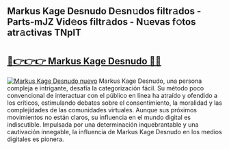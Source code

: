 ## Markus Kage Desnudo D𝚎sn𝚞dos filtr𝚊dos - Parts-mJZ Vid𝚎os filtr𝚊dos - N𝚞evas f𝚘tos atr𝚊ctivas TNplT

# <h2><a href="http://mbaypa.tromn.icu/?c=Markus+Kage+Desnudo">🔗👉👉👉 Markus Kage Desnudo 🔗🔗</a></h2>

[![Markus Kage Desnudo nuevo](https://i.imgur.com/pEAQMta.gif)](http://mbaypa.tromn.icu/?c=Markus+Kage+Desnudo)
Markus Kage Desnudo, una persona compleja e intrigante, desafía la categorización fácil. Su método poco convencional de interactuar con el público en línea ha atraído y ofendido a los críticos, estimulando debates sobre el consentimiento, la moralidad y las complejidades de las comunidades virtuales. Aunque sus próximos movimientos no están claros, su influencia en el mundo digital es indiscutible. Impulsada por una determinación inquebrantable y una cautivación innegable, la influencia de Markus Kage Desnudo en los medios digitales es pionera.
